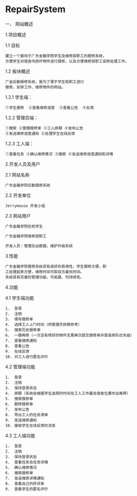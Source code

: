 # RepairSystem
一、	网站概述

1.项目概述

1.1	目标

    建立一个面向于广东金融学院学生及维修部职工的报修系统，
    方便学生对宿舍内损坏物件进行报修，以及方便维修部职工安排处理工作。

1.2	板块概述

    广金后勤报修系统，是为了便于学生和职工进行
    报修、安排工作、维修物件的网站。

1.2.1   学生端：

    ①学生报修  ②查看维修进度  ③查看公告  ④反馈

1.2.2   管理员端：

    ①搜索 ②管理报修单 ③工人排期 ④发布公告
    ⑤发送维修进度通知 ⑥处理学生在线反馈

1.2.3   工人端：

    ①查看任务 ②确认维修情况 ③搜索 ④发送维修进度通知和详情

2.开发人员及用户

2.1	网站名称

 	广东金融学院后勤报修系统

2.2	开发单位

    Jerrymouse 开发小组

2.3	网站用户

    广东金融学院在校学生
 	
    广东金融学院维修部职工
 	
 	开发人员：管理后台数据，维护升级系统

3.性能

    广东金融学院报修系统具有良好的易用性，学生报修方便，职
    工处理起来方便，维修时间可取双方最优时间。
    系统具有完善的管理功能，可拓展、可持续性。

4.功能

4.1	学生端功能

    1.	登录
    2.	注销
    3.	填写报修单
    4.	选择工人上门时间（供管理员排期参考）
    5.	搜索历史报修单
    6.	一键再修（一次没有修好的物件无需再次提交报修单并提高排队优先级）
    7.	查看维修通知
    8.	查看公告
    9.	在线反馈
    10.	对工人进行匿名评价

4.2	管理端功能

    1.	登录
    2.	注销
    3.	保持登录状态
    4.	排期（系统会根据学生选择的时间及工人工作量及宿舍位置作出推荐）
    5.	搜索报修单
    6.	删除报修单
    7.	发布公告
    8.	导出工人的任务清单
    9.	发送维修通知
    10.	接收学生在线反馈的消息

4.3	工人端功能

    1.	登录
    2.	注销
    3.	保持登录状态
    4.	查看任务及任务详情
    5.	确认维修情况
    6.	搜索报修单
    7.	发送维修详情通知
    8.	查看自己的好评率
    9.	查看学生的匿名评价

